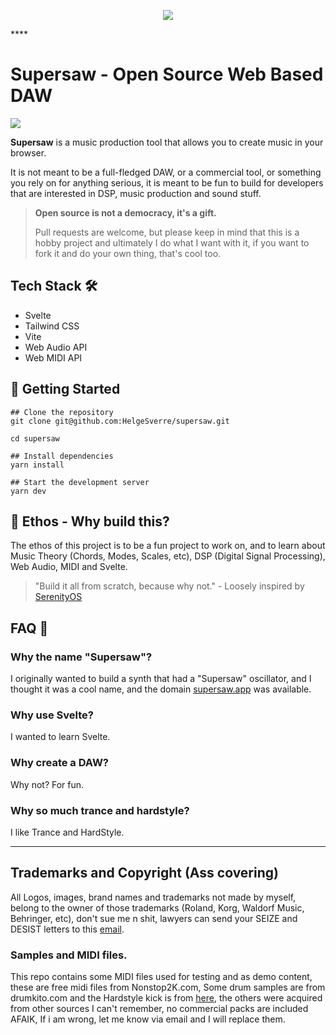 <p align="center"><img src="art/Supersawww.png"></p>****

# Supersaw - Open Source Web Based DAW

<a href="https://supersaw.app"><img src="https://img.shields.io/badge/Try%20it%20on-Supersaw.APP-%23FADE6A.svg?style=for-the-badge"></a>

**Supersaw** is a music production tool that allows you to create music in your browser.

It is not meant to be a full-fledged DAW, or a commercial tool, or something you rely on for anything serious, it is
meant to be fun to build for developers that are interested in DSP, music production and sound stuff.

> **Open source is not a democracy, it's a gift.**
>
> Pull requests are welcome, but please keep in mind that this is a hobby project and ultimately I do what I want with
> it, if you want to fork it and do your own thing, that's cool too.

## Tech Stack 🛠️

- Svelte
- Tailwind CSS
- Vite
- Web Audio API
- Web MIDI API

## 🚀 Getting Started

```shell
## Clone the repository
git clone git@github.com:HelgeSverre/supersaw.git

cd supersaw

## Install dependencies
yarn install

## Start the development server
yarn dev
```

## 🎹 Ethos - Why build this?

The ethos of this project is to be a fun project to work on, and to learn about Music Theory (Chords, Modes, Scales,
etc), DSP (Digital Signal Processing), Web Audio, MIDI and Svelte.

> "Build it all from scratch, because why not." - Loosely inspired by [SerenityOS](https://serenityos.org/)

## FAQ 🤔

### Why the name "Supersaw"?

I originally wanted to build a synth that had a "Supersaw" oscillator, and I thought it was a cool name, and the
domain [supersaw.app](https://supersaw.app) was available.

### Why use Svelte?

I wanted to learn Svelte.

### Why create a DAW?

Why not? For fun.

### Why so much trance and hardstyle?

I like Trance and HardStyle.

---

## Trademarks and Copyright (Ass covering)

All Logos, images, brand names and trademarks not made by myself, belong to the owner of those trademarks
(Roland, Korg, Waldorf Music, Behringer, etc), don't sue me n shit, lawyers can send your SEIZE and DESIST letters to
this [email](helge.sverre+legal-threats@gmail.com).

### Samples and MIDI files.

This repo contains some MIDI files used for testing and as demo content,
these are free midi files from Nonstop2K.com, Some drum samples are from
drumkito.com and the Hardstyle kick is
from [here](https://freesound.org/people/harddancewarrior/sounds/415871/download/415871__harddancewarrior__hardstyle-kick-249.wav),
the others were acquired from other sources I can't remember, no commercial packs are included AFAIK, If i am wrong, let
me know via email and I will replace them.
